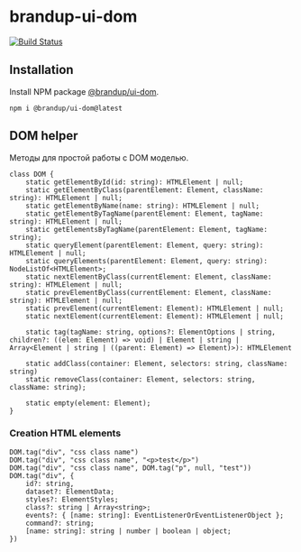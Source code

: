 # brandup-ui-dom

[![Build Status](https://dev.azure.com/brandup/BrandUp%20Core/_apis/build/status%2FBrandUp%2Fbrandup-ui?branchName=master)]()

## Installation

Install NPM package [@brandup/ui-dom](https://www.npmjs.com/package/@brandup/ui-dom).

```
npm i @brandup/ui-dom@latest
```

## DOM helper

Методы для простой работы с DOM моделью.

```
class DOM {
    static getElementById(id: string): HTMLElement | null;
    static getElementByClass(parentElement: Element, className: string): HTMLElement | null;
    static getElementByName(name: string): HTMLElement | null;
    static getElementByTagName(parentElement: Element, tagName: string): HTMLElement | null;
    static getElementsByTagName(parentElement: Element, tagName: string);
    static queryElement(parentElement: Element, query: string): HTMLElement | null;
    static queryElements(parentElement: Element, query: string): NodeListOf<HTMLElement>;
    static nextElementByClass(currentElement: Element, className: string): HTMLElement | null;
    static prevElementByClass(currentElement: Element, className: string): HTMLElement | null;
    static prevElement(currentElement: Element): HTMLElement | null;
    static nextElement(currentElement: Element): HTMLElement | null;

    static tag(tagName: string, options?: ElementOptions | string, children?: ((elem: Element) => void) | Element | string | Array<Element | string | ((parent: Element) => Element)>): HTMLElement

    static addClass(container: Element, selectors: string, className: string)
    static removeClass(container: Element, selectors: string, className: string);

    static empty(element: Element);
}
```

### Creation HTML elements

```
DOM.tag("div", "css class name")
DOM.tag("div", "css class name", "<p>test</p>")
DOM.tag("div", "css class name", DOM.tag("p", null, "test"))
DOM.tag("div", {
    id?: string,
    dataset?: ElementData;
    styles?: ElementStyles;
    class?: string | Array<string>;
    events?: { [name: string]: EventListenerOrEventListenerObject };
    command?: string;
    [name: string]: string | number | boolean | object;
})
```